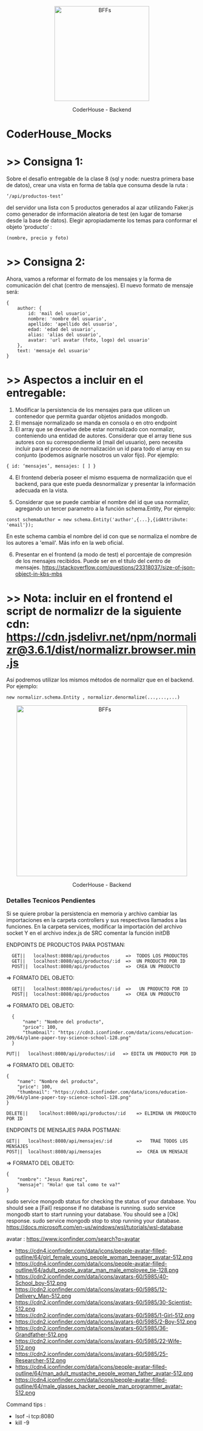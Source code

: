 <p align="center">
  <p align="center">    
    <img src="https://github.com/JesusRamirezGamarra/signature/blob/main/public/img/Logo_Negro.png" alt="BFFs" height="250">    
  </p>
  <p align="center">
       CoderHouse - Backend
  </p>
</p>

# CoderHouse_Mocks
# >> Consigna 1: 
Sobre el desafío entregable de la clase 8 (sql y node: nuestra primera base de datos), crear una vista en forma de tabla que consuma desde la ruta :
```
‘/api/productos-test’ 
```
del servidor una lista con 5 productos generados al azar utilizando Faker.js como generador de información aleatoria de test (en lugar de tomarse desde la base de datos). 
Elegir apropiadamente los temas para conformar el objeto ‘producto’ : 
```
(nombre, precio y foto)

```



# >> Consigna 2: 
Ahora, vamos a reformar el formato de los mensajes y la forma de comunicación del chat (centro de mensajes).
El nuevo formato de mensaje será:
```
{ 
    author: {
        id: 'mail del usuario', 
        nombre: 'nombre del usuario', 
        apellido: 'apellido del usuario', 
        edad: 'edad del usuario', 
        alias: 'alias del usuario',
        avatar: 'url avatar (foto, logo) del usuario'
    },
    text: 'mensaje del usuario'
}
```

# >> Aspectos a incluir en el entregable: 
1. Modificar la persistencia de los mensajes para que utilicen un contenedor que permita guardar objetos anidados mongodb.
2. El mensaje normalizado se manda en consola o en otro endpoint
3. El array que se devuelve debe estar normalizado con normalizr, conteniendo una entidad de autores. Considerar que el array tiene sus autores con su correspondiente id (mail del usuario), pero necesita incluir para el proceso de normalización un id para todo el array en su conjunto (podemos asignarle nosotros un valor fijo).
Por ejemplo:
```
{ id: ‘mensajes’, mensajes: [ ] }
```
4. El frontend debería poseer el mismo esquema de normalización que el backend, para que este pueda desnormalizar y presentar la información adecuada en la vista.

5. Considerar que se puede cambiar el nombre del id que usa normalizr, agregando un tercer parametro a la función schema.Entity, 
Por ejemplo:
```
const schemaAuthor = new schema.Entity('author',{...},{idAttribute: 'email'});
```
En este schema cambia el nombre del id con que se normaliza el nombre de los autores a 'email'. Más info en la web oficial.  

6. Presentar en el frontend (a modo de test) el porcentaje de compresión de los mensajes recibidos. Puede ser en el título del centro de mensajes.
                                                                                                                            https://stackoverflow.com/questions/23318037/size-of-json-object-in-kbs-mbs

# >> Nota: incluir en el frontend el script de normalizr de la siguiente cdn: https://cdn.jsdelivr.net/npm/normalizr@3.6.1/dist/normalizr.browser.min.js
Así podremos utilizar los mismos métodos de normalizr que en el backend. 
Por ejemplo:  
```
new normalizr.schema.Entity , normalizr.denormalize(...,...,...)
```


<p align="center">
  <p align="center">    
    <img src="https://github.com/JesusRamirezGamarra/CoderHouse_Backend/blob/main/desafio/11-Mocks/public/imagen/All-in-One-Messenger.png" alt="BFFs" height="450">    
  </p>
  <p align="center">
       CoderHouse - Backend
  </p>
</p>

### Detalles Tecnicos Pendientes 

Si se quiere probar la persistencia en memoria y archivo cambiar las importaciones en la carpeta controllers y sus respectivos llamados a las funciones. 
En la carpeta services, modificar la importación del archivo socket Y en el archivo index.js de SRC comentar la función initDB

ENDPOINTS DE PRODUCTOS PARA POSTMAN:
```
  GET||   localhost:8080/api/productos      =>  TODOS LOS PRODUCTOS
  GET||   localhost:8080/api/productos/:id  =>  UN PRODUCTO POR ID
  POST||  localhost:8080/api/productos      =>  CREA UN PRODUCTO
```
=>  FORMATO DEL OBJETO:
```
  GET||   localhost:8080/api/productos/:id  =>   UN PRODUCTO POR ID
  POST||  localhost:8080/api/productos      =>  CREA UN PRODUCTO
```
=>  FORMATO DEL OBJETO:
```
  {
      "name": "Nombre del producto",
      "price": 100,
      "thumbnail": "https://cdn3.iconfinder.com/data/icons/education-209/64/plane-paper-toy-science-school-128.png"
  }
```
```
PUT||   localhost:8080/api/productos/:id   => EDITA UN PRODUCTO POR ID
```
=>  FORMATO DEL OBJETO:
```
{
    "name": "Nombre del producto",
    "price": 100,
    "thumbnail": "https://cdn3.iconfinder.com/data/icons/education-209/64/plane-paper-toy-science-school-128.png"
}
```

```
DELETE||    localhost:8080/api/productos/:id    => ELIMINA UN PRODUCTO POR ID
```

ENDPOINTS DE MENSAJES PARA POSTMAN:
```
GET||   localhost:8080/api/mensajes/:id         =>   TRAE TODOS LOS MENSAJES
POST||  localhost:8080/api/mensajes             =>  CREA UN MENSAJE
```

=>  FORMATO DEL OBJETO:
```
{
    "nombre": "Jesus Ramirez",
    "mensaje": "Hola! que tal como te va?"
}
```

sudo service mongodb status for checking the status of your database. You should see a [Fail] response if no database is running.
sudo service mongodb start to start running your database. You should see a [Ok] response.
sudo service mongodb stop to stop running your database. 
https://docs.microsoft.com/en-us/windows/wsl/tutorials/wsl-database

avatar : https://www.iconfinder.com/search?q=avatar

- https://cdn4.iconfinder.com/data/icons/people-avatar-filled-outline/64/girl_female_young_people_woman_teenager_avatar-512.png
- https://cdn4.iconfinder.com/data/icons/people-avatar-filled-outline/64/adult_people_avatar_man_male_employee_tie-128.png
- https://cdn2.iconfinder.com/data/icons/avatars-60/5985/40-School_boy-512.png
- https://cdn2.iconfinder.com/data/icons/avatars-60/5985/12-Delivery_Man-512.png
- https://cdn2.iconfinder.com/data/icons/avatars-60/5985/30-Scientist-512.png
- https://cdn2.iconfinder.com/data/icons/avatars-60/5985/1-Girl-512.png
- https://cdn2.iconfinder.com/data/icons/avatars-60/5985/2-Boy-512.png
- https://cdn2.iconfinder.com/data/icons/avatars-60/5985/36-Grandfather-512.png
- https://cdn2.iconfinder.com/data/icons/avatars-60/5985/22-Wife-512.png
- https://cdn2.iconfinder.com/data/icons/avatars-60/5985/25-Researcher-512.png
- https://cdn4.iconfinder.com/data/icons/people-avatar-filled-outline/64/man_adult_mustache_people_woman_father_avatar-512.png
- https://cdn4.iconfinder.com/data/icons/people-avatar-filled-outline/64/male_glasses_hacker_people_man_programmer_avatar-512.png
  

Command tips :

* lsof -i tcp:8080
* kill -9 <PID>